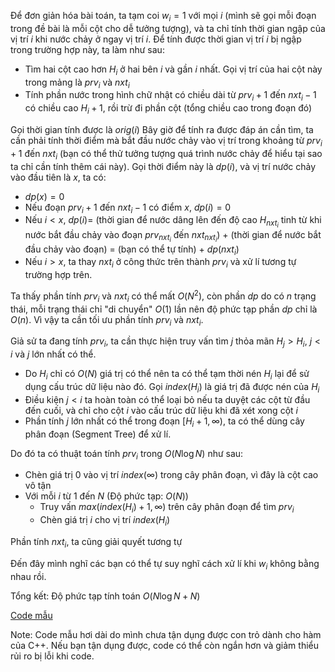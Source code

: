 Để đơn giản hóa bài toán, ta tạm coi $w_i = 1$ với mọi $i$ (mình sẽ gọi mỗi đoạn trong đề bài là mỗi cột cho dễ tưởng tượng), và ta chỉ tính thời gian ngập của vị trí $i$ khi nước chảy ở ngay vị trí $i$.
Để tính được thời gian vị trí $i$ bị ngập trong trường hợp này, ta làm như sau:
- Tìm hai cột cao hơn $H_i$ ở hai bên $i$ và gần $i$ nhất. Gọi vị trí của hai cột này trong mảng là $prv_i$ và $nxt_i$
- Tính phần nước trong hình chữ nhật có chiều dài từ $prv_i+1$ đến $nxt_i-1$ có chiều cao $H_i+1$, rồi trừ đi phần cột (tổng chiều cao trong đoạn đó)

Gọi thời gian tính được là $orig(i)$
Bây giờ để tính ra được đáp án cần tìm, ta cần phải tính thời điểm mà bắt đầu nước chảy vào vị trí trong khoảng từ $prv_i+1$ đến $nxt_i$ (bạn có thể thử tưởng tượng quá trình nước chảy để hiểu tại sao ta chỉ cần tính thêm cái này). Gọi thời điểm này là $dp(i)$, và vị trí nước chảy vào đầu tiên là $x$, ta có:
- $dp(x) = 0$
- Nếu đoạn $prv_i+1$ đến $nxt_i-1$ có điểm $x$, $dp(i) = 0$
- Nếu $i<x$, $dp(i) =$ (thời gian để nước dâng lên đến độ cao $H_{nxt_i}$ tinh từ khi nước bắt đầu chảy vào đoạn $prv_{nxt_i}$ đến $nxt_{nxt_i}$) + (thời gian để nước bắt đầu chảy vào đoạn) $=$ (bạn có thể tự tính) + $dp(nxt_i)$
- Nếu $i>x$, ta thay $nxt_i$ ở công thức trên thành $prv_i$ và xử lí tương tự trường hợp trên.

Ta thấy phần tính $prv_i$ và $nxt_i$ có thể mất $O(N^2)$, còn phần $dp$ do có $n$ trạng thái, mỗi trạng thái chỉ "di chuyển" $O(1)$ lần nên độ phức tạp phần $dp$ chỉ là $O(n)$. Vì vậy ta cần tối ưu phần tính $prv_i$ và $nxt_i$.

Giả sử ta đang tính $prv_i$, ta cần thực hiện truy vấn tìm $j$ thỏa mãn $H_j > H_i$, $j < i$ và $j$ lớn nhất có thể. 
- Do $H_i$ chỉ có $O(N)$ giá trị có thể nên ta có thể tạm thời nén $H_i$ lại để sử dụng cấu trúc dữ liệu nào đó. Gọi $index(H_i)$ là giá trị đã được nén của $H_i$
- Điều kiện $j < i$ ta hoàn toàn có thể loại bỏ nếu ta duyệt các cột từ đầu đến cuối, và chỉ cho cột $i$ vào cấu trúc dữ liệu khi đã xét xong cột $i$
- Phần tính $j$ lớn nhất có thể trong đoạn $[H_i+1,\infty)$, ta có thể dùng cây phân đoạn (Segment Tree) để xử lí.

Do đó ta có thuật toán tính $prv_i$ trong $O(N\log{N})$ như sau:
- Chèn giá trị $0$ vào vị trí $index(\infty)$ trong cây phân đoạn, vì đây là cột cao vô tận
- Với mỗi $i$ từ 1 đến $N$ (Độ phức tạp: $O(N)$)
    - Truy vấn $max(index(H_i)+1,\infty)$ trên cây phân đoạn để tìm $prv_i$
    - Chèn giá trị $i$ cho vị trí $index(H_i)$

Phần tính $nxt_i$, ta cũng giải quyết tương tự

Đến đây mình nghĩ các bạn có thể tự suy nghĩ cách xử lí khi $w_i$ không bằng nhau rồi.

Tổng kết: Độ phức tạp tính toán $O(N\log{N} + N)$

[Code mẫu](https://ideone.com/ilUJku)

Note: Code mẫu hơi dài do mình chưa tận dụng được con trỏ dành cho hàm của C++. Nếu bạn tận dụng được, code có thể còn ngắn hơn và giảm thiểu rủi ro bị lỗi khi code.
